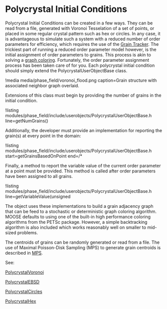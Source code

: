 # Polycrystal Initial Conditions

Polycrystal Initial Conditions can be created in a few ways. They can be read from a file, generated
with Voronoi Tesselation of a set of points, or placed in some regular crystal pattern such as hex or
circles. In any case, it is advantageous to simulate such a system with a reduced number of order
parameters for efficiency, which requires the use of the [Grain Tracker](/GrainTracker.md). The
trickiest part of running a reduced order parameter model however, is the initial assignment of
order parameters to grains. This process is akin to solving a
[graph coloring](https://en.wikipedia.org/wiki/Graph_coloring). Fortunately, the order parameter
assignment process has been taken care of for you. Each polycrystal initial condition should simply
extend the PolycrystalUserObjectBase class.

!media media/phase_field/voronoi_flood.png
       caption=Grain structure with associated neighbor graph overlaid.

Extensions of this class must begin by providing the number of grains in the initial condition.

!listing modules/phase_field/include/userobjects/PolycrystalUserObjectBase.h line=getNumGrains()

Additionally, the developer must provide an implementation for reporting the grain(s) at every point
in the domain:

!listing modules/phase_field/include/userobjects/PolycrystalUserObjectBase.h start=getGrainsBasedOnPoint end=/*

Finally, a method to report the variable value of the current order parameter at a point must be
provided. This method is called after order parameters have been assigned to all grains.

!listing modules/phase_field/include/userobjects/PolycrystalUserObjectBase.h line=getVariableValue(unsigned

The object uses these implementations to build a grain adjacency graph that can be feed to a
stochastic or deterministic graph coloring algorithm. MOOSE defaults to using one of the built-in
high performance coloring algorithms from the PETSc package. However, a simple backtracking algorithm
is also included which works reasonably well on smaller to mid-sized problems.

The centroids of grains can be randomly generated or read from a file. The use of Maximal Poisson-Disk Sampling (MPS) to generate grain centroids is described in [MPS](/MPS.md).

See:

[PolycrystalVoronoi](/PolycrystalVoronoi.md)

[PolycrystalEBSD](/PolycrystalEBSD.md)

[PolycrystalCircles](/PolycrystalCircles.md)

[PolycrystalHex](/PolycrystalHex.md)
